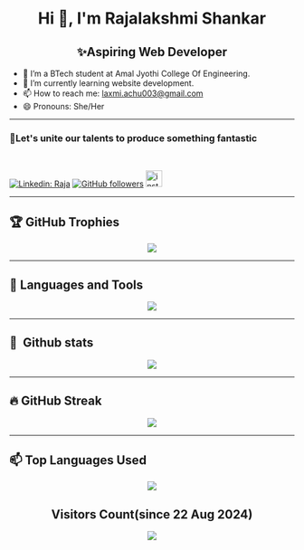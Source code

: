 <h1 align="center">Hi 👋, I'm Rajalakshmi Shankar</h1>
<h2 align="center">✨Aspiring Web Developer</h2>

- 👀 I’m a BTech student at Amal Jyothi College Of Engineering. 
- 🌱 I’m currently learning website development.
- 📫 How to reach me: laxmi.achu003@gmail.com 
- 😄 Pronouns: She/Her

 <hr/>
<h3>🚀Let's unite our talents to produce something fantastic</h3>
<br>

[![Linkedin: Raja](https://img.shields.io/badge/LinkedIn-0077B5?style=for-the-badge&logo=linkedin&logoColor=white&link=https://www.linkedin.com/in/rajalakshmi-shankar-3390b22b9)](https://www.linkedin.com/in/rajalakshmi-shankar-3390b22b9)
[![GitHub followers](https://img.shields.io/badge/GitHub-100000?style=for-the-badge&logo=github&logoColor=white)](https://github.com/RajalakshmiShankar)
 <a href="https://www.instagram.com/lakshmi_achu_003/" target="_blank">
    <img src="https://img.shields.io/static/v1?message=Instagram&logo=instagram&label=&color=E4405F&logoColor=white&labelColor=&style=for-the-badge" height="29" alt="instagram logo"  />
  </a>

<hr/>

## 🏆 GitHub Trophies
<div align="center">
 
![](https://github-profile-trophy.vercel.app/?username=RajalakshmiShankar&theme=radical&no-frame=false&no-bg=true&margin-w=4)

</div>
<hr/>

## 💬 Languages and Tools

 <p align="center">
  <a href="https://skillicons.dev">
    <img src="https://skillicons.dev/icons?i=c,py,java,html,css,vscode,bootstrap,mysql,js" />
  </a>
</p>
 
 <hr/>
 
## 🧰 &nbsp;Github stats
<div align="center">
 
![](https://github-readme-stats-alpha-snowy-32.vercel.app/api?username=RajalakshmiShankar&theme=merko&hide_border=false&include_all_commits=true&count_private=true)<br/>
</div>
<hr/>

## 🔥 GitHub Streak
<div align="center">

![](https://github-readme-streak-stats.herokuapp.com/?user=RajalakshmiShankar&theme=radical&hide_border=false)<br/>
</div>
<hr/>

##  📫 Top Languages Used

<div align="center">
 
![](https://github-readme-stats-alpha-snowy-32.vercel.app/api/top-langs/?username=RajalakshmiShankar&theme=merko&hide_border=false&include_all_commits=true&count_private=true&layout=compact&langs_count=8)

</div>
<div align="center">
 
## Visitors Count(since 22 Aug 2024)

[![](https://visitcount.itsvg.in/api?id=RajalakshmiShankar&icon=0&color=0)](#Visitors)

  </div>



<!---
RajalakshmiShankar/RajalakshmiShankar is a ✨ special ✨ repository because its `README.md` (this file) appears on your GitHub profile.
You can click the Preview link to take a look at your changes.
--->
